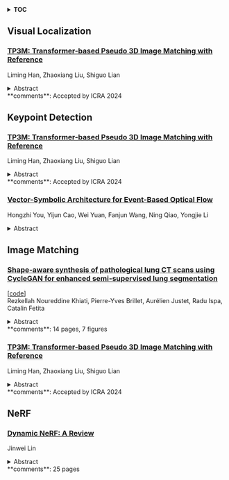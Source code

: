 <details>
  <summary><b>TOC</b></summary>
  <ol>
    <li><a href=#visual-localization>Visual Localization</a></li>
      <ul>
        <li><a href=#TP3M:-Transformer-based-Pseudo-3D-Image-Matching-with-Reference>TP3M: Transformer-based Pseudo 3D Image Matching with Reference</a></li>
      </ul>
    </li>
    <li><a href=#keypoint-detection>Keypoint Detection</a></li>
      <ul>
        <li><a href=#TP3M:-Transformer-based-Pseudo-3D-Image-Matching-with-Reference>TP3M: Transformer-based Pseudo 3D Image Matching with Reference</a></li>
        <li><a href=#Vector-Symbolic-Architecture-for-Event-Based-Optical-Flow>Vector-Symbolic Architecture for Event-Based Optical Flow</a></li>
      </ul>
    </li>
    <li><a href=#image-matching>Image Matching</a></li>
      <ul>
        <li><a href=#Shape-aware-synthesis-of-pathological-lung-CT-scans-using-CycleGAN-for-enhanced-semi-supervised-lung-segmentation>Shape-aware synthesis of pathological lung CT scans using CycleGAN for enhanced semi-supervised lung segmentation</a></li>
        <li><a href=#TP3M:-Transformer-based-Pseudo-3D-Image-Matching-with-Reference>TP3M: Transformer-based Pseudo 3D Image Matching with Reference</a></li>
      </ul>
    </li>
    <li><a href=#nerf>NeRF</a></li>
      <ul>
        <li><a href=#Dynamic-NeRF:-A-Review>Dynamic NeRF: A Review</a></li>
      </ul>
    </li>
  </ol>
</details>

## Visual Localization  

### [TP3M: Transformer-based Pseudo 3D Image Matching with Reference](http://arxiv.org/abs/2405.08434)  
Liming Han, Zhaoxiang Liu, Shiguo Lian  
<details>  
  <summary>Abstract</summary>  
  <ol>  
    Image matching is still challenging in such scenes with large viewpoints or illumination changes or with low textures. In this paper, we propose a Transformer-based pseudo 3D image matching method. It upgrades the 2D features extracted from the source image to 3D features with the help of a reference image and matches to the 2D features extracted from the destination image by the coarse-to-fine 3D matching. Our key discovery is that by introducing the reference image, the source image's fine points are screened and furtherly their feature descriptors are enriched from 2D to 3D, which improves the match performance with the destination image. Experimental results on multiple datasets show that the proposed method achieves the state-of-the-art on the tasks of homography estimation, pose estimation and visual localization especially in challenging scenes.  
  </ol>  
</details>  
**comments**: Accepted by ICRA 2024  
  
  



## Keypoint Detection  

### [TP3M: Transformer-based Pseudo 3D Image Matching with Reference](http://arxiv.org/abs/2405.08434)  
Liming Han, Zhaoxiang Liu, Shiguo Lian  
<details>  
  <summary>Abstract</summary>  
  <ol>  
    Image matching is still challenging in such scenes with large viewpoints or illumination changes or with low textures. In this paper, we propose a Transformer-based pseudo 3D image matching method. It upgrades the 2D features extracted from the source image to 3D features with the help of a reference image and matches to the 2D features extracted from the destination image by the coarse-to-fine 3D matching. Our key discovery is that by introducing the reference image, the source image's fine points are screened and furtherly their feature descriptors are enriched from 2D to 3D, which improves the match performance with the destination image. Experimental results on multiple datasets show that the proposed method achieves the state-of-the-art on the tasks of homography estimation, pose estimation and visual localization especially in challenging scenes.  
  </ol>  
</details>  
**comments**: Accepted by ICRA 2024  
  
### [Vector-Symbolic Architecture for Event-Based Optical Flow](http://arxiv.org/abs/2405.08300)  
Hongzhi You, Yijun Cao, Wei Yuan, Fanjun Wang, Ning Qiao, Yongjie Li  
<details>  
  <summary>Abstract</summary>  
  <ol>  
    From a perspective of feature matching, optical flow estimation for event cameras involves identifying event correspondences by comparing feature similarity across accompanying event frames. In this work, we introduces an effective and robust high-dimensional (HD) feature descriptor for event frames, utilizing Vector Symbolic Architectures (VSA). The topological similarity among neighboring variables within VSA contributes to the enhanced representation similarity of feature descriptors for flow-matching points, while its structured symbolic representation capacity facilitates feature fusion from both event polarities and multiple spatial scales. Based on this HD feature descriptor, we propose a novel feature matching framework for event-based optical flow, encompassing both model-based (VSA-Flow) and self-supervised learning (VSA-SM) methods. In VSA-Flow, accurate optical flow estimation validates the effectiveness of HD feature descriptors. In VSA-SM, a novel similarity maximization method based on the HD feature descriptor is proposed to learn optical flow in a self-supervised way from events alone, eliminating the need for auxiliary grayscale images. Evaluation results demonstrate that our VSA-based method achieves superior accuracy in comparison to both model-based and self-supervised learning methods on the DSEC benchmark, while remains competitive among both methods on the MVSEC benchmark. This contribution marks a significant advancement in event-based optical flow within the feature matching methodology.  
  </ol>  
</details>  
  
  



## Image Matching  

### [Shape-aware synthesis of pathological lung CT scans using CycleGAN for enhanced semi-supervised lung segmentation](http://arxiv.org/abs/2405.08556)  
[[code](https://github.com/noureddinekhiati/semi-supervised-lung-segmentation)]  
Rezkellah Noureddine Khiati, Pierre-Yves Brillet, Aurélien Justet, Radu Ispa, Catalin Fetita  
<details>  
  <summary>Abstract</summary>  
  <ol>  
    This paper addresses the problem of pathological lung segmentation, a significant challenge in medical image analysis, particularly pronounced in cases of peripheral opacities (severe fibrosis and consolidation) because of the textural similarity between lung tissue and surrounding areas. To overcome these challenges, this paper emphasizes the use of CycleGAN for unpaired image-to-image translation, in order to provide an augmentation method able to generate fake pathological images matching an existing ground truth. Although previous studies have employed CycleGAN, they often neglect the challenge of shape deformation, which is crucial for accurate medical image segmentation. Our work introduces an innovative strategy that incorporates additional loss functions. Specifically, it proposes an L1 loss based on the lung surrounding which shape is constrained to remain unchanged at the transition from the healthy to pathological domains. The lung surrounding is derived based on ground truth lung masks available in the healthy domain. Furthermore, preprocessing steps, such as cropping based on ribs/vertebra locations, are applied to refine the input for the CycleGAN, ensuring that the network focus on the lung region. This is essential to avoid extraneous biases, such as the zoom effect bias, which can divert attention from the main task. The method is applied to enhance in semi-supervised manner the lung segmentation process by employing a U-Net model trained with on-the-fly data augmentation incorporating synthetic pathological tissues generated by the CycleGAN model. Preliminary results from this research demonstrate significant qualitative and quantitative improvements, setting a new benchmark in the field of pathological lung segmentation. Our code is available at https://github.com/noureddinekhiati/Semi-supervised-lung-segmentation  
  </ol>  
</details>  
**comments**: 14 pages, 7 figures  
  
### [TP3M: Transformer-based Pseudo 3D Image Matching with Reference](http://arxiv.org/abs/2405.08434)  
Liming Han, Zhaoxiang Liu, Shiguo Lian  
<details>  
  <summary>Abstract</summary>  
  <ol>  
    Image matching is still challenging in such scenes with large viewpoints or illumination changes or with low textures. In this paper, we propose a Transformer-based pseudo 3D image matching method. It upgrades the 2D features extracted from the source image to 3D features with the help of a reference image and matches to the 2D features extracted from the destination image by the coarse-to-fine 3D matching. Our key discovery is that by introducing the reference image, the source image's fine points are screened and furtherly their feature descriptors are enriched from 2D to 3D, which improves the match performance with the destination image. Experimental results on multiple datasets show that the proposed method achieves the state-of-the-art on the tasks of homography estimation, pose estimation and visual localization especially in challenging scenes.  
  </ol>  
</details>  
**comments**: Accepted by ICRA 2024  
  
  



## NeRF  

### [Dynamic NeRF: A Review](http://arxiv.org/abs/2405.08609)  
Jinwei Lin  
<details>  
  <summary>Abstract</summary>  
  <ol>  
    Neural Radiance Field(NeRF) is an novel implicit method to achieve the 3D reconstruction and representation with a high resolution. After the first research of NeRF is proposed, NeRF has gained a robust developing power and is booming in the 3D modeling, representation and reconstruction areas. However the first and most of the followed research projects based on NeRF is static, which are weak in the practical applications. Therefore, more researcher are interested and focused on the study of dynamic NeRF that is more feasible and useful in practical applications or situations. Compared with the static NeRF, implementing the Dynamic NeRF is more difficult and complex. But Dynamic is more potential in the future even is the basic of Editable NeRF. In this review, we made a detailed and abundant statement for the development and important implementation principles of Dynamci NeRF. The analysis of main principle and development of Dynamic NeRF is from 2021 to 2023, including the most of the Dynamic NeRF projects. What is more, with colorful and novel special designed figures and table, We also made a detailed comparison and analysis of different features of various of Dynamic. Besides, we analyzed and discussed the key methods to implement a Dynamic NeRF. The volume of the reference papers is large. The statements and comparisons are multidimensional. With a reading of this review, the whole development history and most of the main design method or principles of Dynamic NeRF can be easy understood and gained.  
  </ol>  
</details>  
**comments**: 25 pages  
  
  



